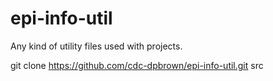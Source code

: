 # epi-info-util
Any kind of utility files used with projects.

git clone https://github.com/cdc-dpbrown/epi-info-util.git src
